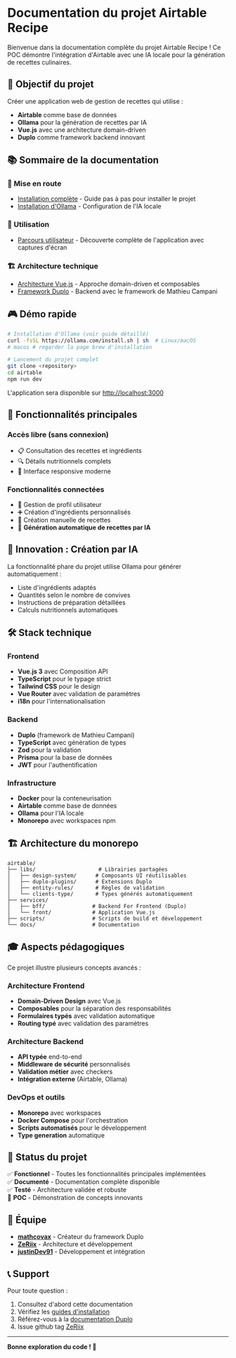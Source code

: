 # Documentation du projet Airtable Recipe

Bienvenue dans la documentation complète du projet Airtable Recipe ! Ce POC démontre l'intégration d'Airtable avec une IA locale pour la génération de recettes culinaires.

## 🎯 Objectif du projet

Créer une application web de gestion de recettes qui utilise :
- **Airtable** comme base de données
- **Ollama** pour la génération de recettes par IA
- **Vue.js** avec une architecture domain-driven
- **Duplo** comme framework backend innovant

## 📚 Sommaire de la documentation

### 🚀 Mise en route
- [Installation complète](./chapters/install.md) - Guide pas à pas pour installer le projet
- [Installation d'Ollama](./chapters/ollama-install.md) - Configuration de l'IA locale

### 👤 Utilisation
- [Parcours utilisateur](./chapters/userJourney.md) - Découverte complète de l'application avec captures d'écran

### 🏗️ Architecture technique
- [Architecture Vue.js](./chapters/archi-vue.md) - Approche domain-driven et composables
- [Framework Duplo](./chapters/duplo.md) - Backend avec le framework de Mathieu Campani

## 🎮 Démo rapide

```bash
# Installation d'Ollama (voir guide détaillé)
curl -fsSL https://ollama.com/install.sh | sh  # Linux/macOS
# macos # regarder la page brew d'installation

# Lancement du projet complet
git clone <repository>
cd airtable
npm run dev
```

L'application sera disponible sur [http://localhost:3000](http://localhost:3000)

## 🌟 Fonctionnalités principales

### Accès libre (sans connexion)
- 📋 Consultation des recettes et ingrédients
- 🔍 Détails nutritionnels complets
- 📱 Interface responsive moderne

### Fonctionnalités connectées
- 👤 Gestion de profil utilisateur
- ➕ Création d'ingrédients personnalisés
- 🍳 Création manuelle de recettes
- 🤖 **Génération automatique de recettes par IA**

## 🤖 Innovation : Création par IA

La fonctionnalité phare du projet utilise Ollama pour générer automatiquement :
- Liste d'ingrédients adaptés
- Quantités selon le nombre de convives
- Instructions de préparation détaillées
- Calculs nutritionnels automatiques

## 🛠️ Stack technique

### Frontend
- **Vue.js 3** avec Composition API
- **TypeScript** pour le typage strict
- **Tailwind CSS** pour le design
- **Vue Router** avec validation de paramètres
- **i18n** pour l'internationalisation

### Backend
- **Duplo** (framework de Mathieu Campani)
- **TypeScript** avec génération de types
- **Zod** pour la validation
- **Prisma** pour la base de données
- **JWT** pour l'authentification

### Infrastructure
- **Docker** pour la conteneurisation
- **Airtable** comme base de données
- **Ollama** pour l'IA locale
- **Monorepo** avec workspaces npm

## 🏗️ Architecture du monorepo

```
airtable/
├── libs/                    # Librairies partagées
│   ├── design-system/      # Composants UI réutilisables
│   ├── duplo-plugins/      # Extensions Duplo
│   ├── entity-rules/       # Règles de validation
│   └── clients-type/       # Types générés automatiquement
├── services/
│   ├── bff/               # Backend For Frontend (Duplo)
│   └── front/             # Application Vue.js
├── scripts/               # Scripts de build et développement
└── docs/                  # Documentation
```

## 🎓 Aspects pédagogiques

Ce projet illustre plusieurs concepts avancés :

### Architecture Frontend
- **Domain-Driven Design** avec Vue.js
- **Composables** pour la séparation des responsabilités
- **Formulaires typés** avec validation automatique
- **Routing typé** avec validation des paramètres

### Architecture Backend
- **API typée** end-to-end
- **Middleware de sécurité** personnalisés
- **Validation métier** avec checkers
- **Intégration externe** (Airtable, Ollama)

### DevOps et outils
- **Monorepo** avec workspaces
- **Docker Compose** pour l'orchestration
- **Scripts automatisés** pour le développement
- **Type generation** automatique

## 🚦 Status du projet

✅ **Fonctionnel** - Toutes les fonctionnalités principales implémentées  
✅ **Documenté** - Documentation complète disponible  
✅ **Testé** - Architecture validée et robuste  
🎯 **POC** - Démonstration de concepts innovants

## 🤝 Équipe

- **[mathcovax](https://github.com/mathcovax)** - Créateur du framework Duplo
- **[ZeRiix](https://github.com/ZeRiix)** - Architecture et développement
- **[justinDev91](https://github.com/justinDev91)** - Développement et intégration

## 📞 Support

Pour toute question :
1. Consultez d'abord cette documentation
2. Vérifiez les [guides d'installation](./chapters/install.md)
3. Référez-vous à la [documentation Duplo](https://docs.duplojs.dev/fr/latest/)
4. Issue github tag [ZeRiix](https://github.com/ZeRiix)
---

**Bonne exploration du code ! 🚀**

